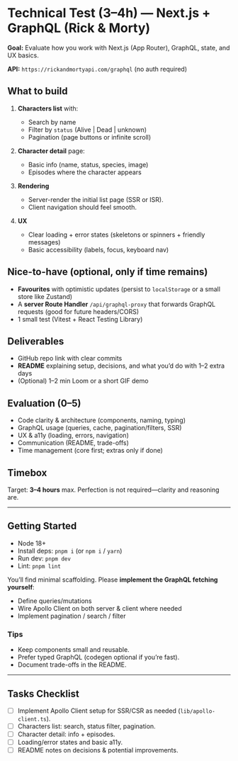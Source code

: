 # Technical Test (3–4h) — Next.js + GraphQL (Rick & Morty)

**Goal:** Evaluate how you work with Next.js (App Router), GraphQL, state, and UX basics.

**API:** `https://rickandmortyapi.com/graphql` (no auth required)

## What to build
1) **Characters list** with:
   - Search by name
   - Filter by `status` (Alive | Dead | unknown)
   - Pagination (page buttons or infinite scroll)

2) **Character detail** page:
   - Basic info (name, status, species, image)
   - Episodes where the character appears

3) **Rendering**
   - Server-render the initial list page (SSR or ISR).
   - Client navigation should feel smooth.

4) **UX**
   - Clear loading + error states (skeletons or spinners + friendly messages)
   - Basic accessibility (labels, focus, keyboard nav)

## Nice-to-have (optional, only if time remains)
- **Favourites** with optimistic updates (persist to `localStorage` or a small store like Zustand)
- A **server Route Handler** `/api/graphql-proxy` that forwards GraphQL requests (good for future headers/CORS)
- 1 small test (Vitest + React Testing Library)

## Deliverables
- GitHub repo link with clear commits
- **README** explaining setup, decisions, and what you’d do with 1–2 extra days
- (Optional) 1–2 min Loom or a short GIF demo

## Evaluation (0–5)
- Code clarity & architecture (components, naming, typing)
- GraphQL usage (queries, cache, pagination/filters, SSR)
- UX & a11y (loading, errors, navigation)
- Communication (README, trade-offs)
- Time management (core first; extras only if done)

## Timebox
Target: **3–4 hours** max. Perfection is not required—clarity and reasoning are.

---

## Getting Started

- Node 18+
- Install deps: `pnpm i` (or `npm i` / `yarn`)
- Run dev: `pnpm dev`
- Lint: `pnpm lint`

You’ll find minimal scaffolding. Please **implement the GraphQL fetching yourself**:
- Define queries/mutations
- Wire Apollo Client on both server & client where needed
- Implement pagination / search / filter

### Tips
- Keep components small and reusable.
- Prefer typed GraphQL (codegen optional if you’re fast).
- Document trade-offs in the README.

---

## Tasks Checklist
- [ ] Implement Apollo Client setup for SSR/CSR as needed (`lib/apollo-client.ts`).
- [ ] Characters list: search, status filter, pagination.
- [ ] Character detail: info + episodes.
- [ ] Loading/error states and basic a11y.
- [ ] README notes on decisions & potential improvements.

